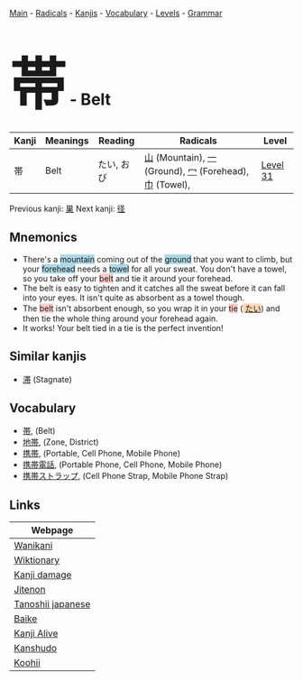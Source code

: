 <style> bigfont {font-size: 100px}</style>
[Main](../index.md) -
[Radicals](../radicals.md) -
[Kanjis](../kanjis.md) -
[Vocabulary](../vocabulary.md) -
[Levels](../levels.md) -
[Grammar](../grammar.md)
# <bigfont> 帯</bigfont> - Belt 

| Kanji | Meanings | Reading | Radicals | Level |
| --- | --- | --- | --- | --- |
| 帯 | Belt | たい, おび | [山](../radicals/山.md) (Mountain), [一](../radicals/一.md) (Ground), [冖](../radicals/冖.md) (Forehead), [巾](../radicals/巾.md) (Towel),  | [Level 31](../levels/wk_level31.md) |

Previous kanji: [巣](巣.md) Next kanji: [径](径.md) 

## Mnemonics
 * There's a <span style="background-color:#ADD8E6"> mountain</span> coming out of the <span style="background-color:#ADD8E6"> ground</span> that you want to climb, but your <span style="background-color:#ADD8E6"> forehead</span> needs a <span style="background-color:#ADD8E6"> towel</span> for all your sweat. You don't have a towel, so you take off your <span style="background-color:#ffcccb"> belt</span> and tie it around your forehead.
* The belt is easy to tighten and it catches all the sweat before it can fall into your eyes. It isn't quite as absorbent as a towel though.
* The <span style="background-color:#ffcccb"> belt</span> isn't absorbent enough, so you wrap it in your <span style="background-color:#ffcccb"> tie</span> (<span style="background-color:#fed8b1"> [たい](https://jisho.org/search/たい)</span>) and then tie the whole thing around your forehead again.
* It works! Your belt tied in a tie is the perfect invention!


## Similar kanjis
 * [滞](滞.md) (Stagnate)


## Vocabulary
 * [帯](../vocabulary/帯.md), (Belt)
* [地帯](../vocabulary/帯.md), (Zone, District)
* [携帯](../vocabulary/帯.md), (Portable, Cell Phone, Mobile Phone)
* [携帯電話](../vocabulary/帯.md), (Portable Phone, Cell Phone, Mobile Phone)
* [携帯ストラップ](../vocabulary/帯.md), (Cell Phone Strap, Mobile Phone Strap)



## Links 

| Webpage |
| --- |
| [Wanikani          ](https://www.wanikani.com/kanji/帯) |
| [Wiktionary        ](https://en.wiktionary.org/wiki/帯) |
| [Kanji damage      ](http://www.kanjidamage.com/kanji/search?utf8=✓&q=帯) |
| [Jitenon           ](https://jitenon.com/kanji/帯) |
| [Tanoshii japanese ](https://www.tanoshiijapanese.com/dictionary/kanji.cfm?k=帯) |
| [Baike             ](https://baike.baidu.com/item/帯) |
| [Kanji Alive       ](https://app.kanjialive.com/帯) |
| [Kanshudo          ](https://www.kanshudo.com/searchmn?q=帯) |
| [Koohii            ](https://kanji.koohii.com/study/kanji/帯) |
